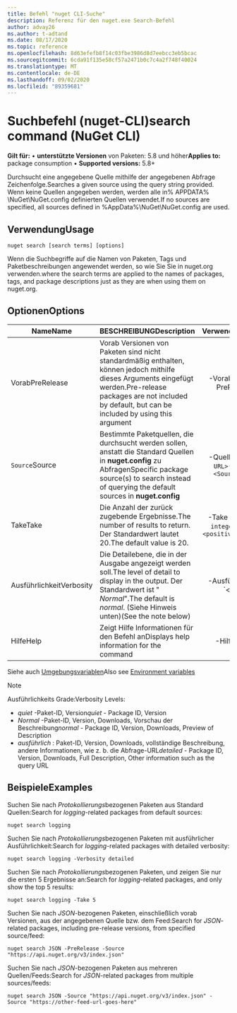 ```yaml
---
title: Befehl "nuget CLI-Suche"
description: Referenz für den nuget.exe Search-Befehl
author: advay26
ms.author: t-adtand
ms.date: 08/17/2020
ms.topic: reference
ms.openlocfilehash: 8d63efefb8f14c03fbe3986d8d7eebcc3eb5bcac
ms.sourcegitcommit: 6cda91f135e58cf57a2471b0c7c4a2f748f40024
ms.translationtype: MT
ms.contentlocale: de-DE
ms.lasthandoff: 09/02/2020
ms.locfileid: "89359681"
---
```

# <a name="search-command-nuget-cli"></a><span data-ttu-id="e7972-103">Suchbefehl (nuget-CLI)</span><span class="sxs-lookup"><span data-stu-id="e7972-103">search command (NuGet CLI)</span></span>

<span data-ttu-id="e7972-104">**Gilt für:** &bullet; **unterstützte Versionen** von Paketen: 5.8 und höher</span><span class="sxs-lookup"><span data-stu-id="e7972-104">**Applies to:** package consumption &bullet; **Supported versions:** 5.8+</span></span>

<span data-ttu-id="e7972-105">Durchsucht eine angegebene Quelle mithilfe der angegebenen Abfrage Zeichenfolge.</span><span class="sxs-lookup"><span data-stu-id="e7972-105">Searches a given source using the query string provided.</span></span> <span data-ttu-id="e7972-106">Wenn keine Quellen angegeben werden, werden alle in% APPDATA% \NuGet\NuGet.config definierten Quellen verwendet.</span><span class="sxs-lookup"><span data-stu-id="e7972-106">If no sources are specified, all sources defined in %AppData%\NuGet\NuGet.config are used.</span></span>

## <a name="usage"></a><span data-ttu-id="e7972-107">Verwendung</span><span class="sxs-lookup"><span data-stu-id="e7972-107">Usage</span></span>

```cli
nuget search [search terms] [options]
```

<span data-ttu-id="e7972-108">Wenn die Suchbegriffe auf die Namen von Paketen, Tags und Paketbeschreibungen angewendet werden, so wie Sie Sie in nuget.org verwenden.</span><span class="sxs-lookup"><span data-stu-id="e7972-108">where the search terms are applied to the names of packages, tags, and package descriptions just as they are when using them on nuget.org.</span></span>

## <a name="options"></a><span data-ttu-id="e7972-109">Optionen</span><span class="sxs-lookup"><span data-stu-id="e7972-109">Options</span></span>

| <span data-ttu-id="e7972-110">Name</span><span class="sxs-lookup"><span data-stu-id="e7972-110">Name</span></span> | <span data-ttu-id="e7972-111">BESCHREIBUNG</span><span class="sxs-lookup"><span data-stu-id="e7972-111">Description</span></span> | <span data-ttu-id="e7972-112">Verwendung</span><span class="sxs-lookup"><span data-stu-id="e7972-112">Usage</span></span> |
| ---  |     ---     |  :-:  |
| <span data-ttu-id="e7972-113">Vorab</span><span class="sxs-lookup"><span data-stu-id="e7972-113">PreRelease</span></span> | <span data-ttu-id="e7972-114">Vorab Versionen von Paketen sind nicht standardmäßig enthalten, können jedoch mithilfe dieses Arguments eingefügt werden.</span><span class="sxs-lookup"><span data-stu-id="e7972-114">Pre-release packages are not included by default, but can be included by using this argument</span></span> | <span data-ttu-id="e7972-115">-Vorabversion</span><span class="sxs-lookup"><span data-stu-id="e7972-115">-PreRelease</span></span> |
| <span data-ttu-id="e7972-116">`Source`</span><span class="sxs-lookup"><span data-stu-id="e7972-116">Source</span></span> | <span data-ttu-id="e7972-117">Bestimmte Paketquellen, die durchsucht werden sollen, anstatt die Standard Quellen in __nuget.config__ zu Abfragen</span><span class="sxs-lookup"><span data-stu-id="e7972-117">Specific package source(s) to search instead of querying the default sources in __nuget.config__</span></span> | <span data-ttu-id="e7972-118">-Quelle `<Source URL>`</span><span class="sxs-lookup"><span data-stu-id="e7972-118">-Source `<Source URL>`</span></span>|
| <span data-ttu-id="e7972-119">Take</span><span class="sxs-lookup"><span data-stu-id="e7972-119">Take</span></span> | <span data-ttu-id="e7972-120">Die Anzahl der zurück zugebende Ergebnisse.</span><span class="sxs-lookup"><span data-stu-id="e7972-120">The number of results to return.</span></span> <span data-ttu-id="e7972-121">Der Standardwert lautet 20.</span><span class="sxs-lookup"><span data-stu-id="e7972-121">The default value is 20.</span></span> | <span data-ttu-id="e7972-122">-Take `<positive integer>`</span><span class="sxs-lookup"><span data-stu-id="e7972-122">-Take `<positive integer>`</span></span> |
| <span data-ttu-id="e7972-123">Ausführlichkeit</span><span class="sxs-lookup"><span data-stu-id="e7972-123">Verbosity</span></span> | <span data-ttu-id="e7972-124">Die Detailebene, die in der Ausgabe angezeigt werden soll.</span><span class="sxs-lookup"><span data-stu-id="e7972-124">The level of detail to display in the output.</span></span> <span data-ttu-id="e7972-125">Der Standardwert ist " _Normal_".</span><span class="sxs-lookup"><span data-stu-id="e7972-125">The default is _normal_.</span></span> <span data-ttu-id="e7972-126">(Siehe Hinweis unten)</span><span class="sxs-lookup"><span data-stu-id="e7972-126">(See the note below)</span></span>  | <span data-ttu-id="e7972-127">-Ausführlichkeit `<quiet|normal|detailed>`</span><span class="sxs-lookup"><span data-stu-id="e7972-127">-Verbosity `<quiet|normal|detailed>`</span></span> |
| <span data-ttu-id="e7972-128">Hilfe</span><span class="sxs-lookup"><span data-stu-id="e7972-128">Help</span></span> | <span data-ttu-id="e7972-129">Zeigt Hilfe Informationen für den Befehl an</span><span class="sxs-lookup"><span data-stu-id="e7972-129">Displays help information for the command</span></span> | <span data-ttu-id="e7972-130">-Hilfe</span><span class="sxs-lookup"><span data-stu-id="e7972-130">-Help</span></span> |

<span data-ttu-id="e7972-131">Siehe auch [Umgebungsvariablen](cli-ref-environment-variables.md)</span><span class="sxs-lookup"><span data-stu-id="e7972-131">Also see [Environment variables](cli-ref-environment-variables.md)</span></span>

> [!NOTE] 
> <span data-ttu-id="e7972-132">Ausführlichkeits Grade:</span><span class="sxs-lookup"><span data-stu-id="e7972-132">Verbosity Levels:</span></span>
> * <span data-ttu-id="e7972-133">_quiet_ -Paket-ID, Version</span><span class="sxs-lookup"><span data-stu-id="e7972-133">_quiet_ - Package ID, Version</span></span>
> * <span data-ttu-id="e7972-134">_Normal_ -Paket-ID, Version, Downloads, Vorschau der Beschreibung</span><span class="sxs-lookup"><span data-stu-id="e7972-134">_normal_ - Package ID, Version, Downloads, Preview of Description</span></span>
> * <span data-ttu-id="e7972-135">_ausführlich_ : Paket-ID, Version, Downloads, vollständige Beschreibung, andere Informationen, wie z. b. die Abfrage-URL</span><span class="sxs-lookup"><span data-stu-id="e7972-135">_detailed_ - Package ID, Version, Downloads, Full Description, Other information such as the query URL</span></span>

## <a name="examples"></a><span data-ttu-id="e7972-136">Beispiele</span><span class="sxs-lookup"><span data-stu-id="e7972-136">Examples</span></span>

<span data-ttu-id="e7972-137">Suchen Sie nach *Protokollierungs*bezogenen Paketen aus Standard Quellen:</span><span class="sxs-lookup"><span data-stu-id="e7972-137">Search for *logging*-related packages from default sources:</span></span>
```
nuget search logging
```
<span data-ttu-id="e7972-138">Suchen Sie nach *Protokollierungs*bezogenen Paketen mit ausführlicher Ausführlichkeit:</span><span class="sxs-lookup"><span data-stu-id="e7972-138">Search for *logging*-related packages with detailed verbosity:</span></span>
```
nuget search logging -Verbosity detailed
```
<span data-ttu-id="e7972-139">Suchen Sie nach *Protokollierungs*bezogenen Paketen, und zeigen Sie nur die ersten 5 Ergebnisse an:</span><span class="sxs-lookup"><span data-stu-id="e7972-139">Search for *logging*-related packages, and only show the top 5 results:</span></span>
```
nuget search logging -Take 5
```
<span data-ttu-id="e7972-140">Suchen Sie nach *JSON*-bezogenen Paketen, einschließlich vorab Versionen, aus der angegebenen Quelle bzw. dem Feed:</span><span class="sxs-lookup"><span data-stu-id="e7972-140">Search for *JSON*-related packages, including pre-release versions, from specified source/feed:</span></span>
```
nuget search JSON -PreRelease -Source "https://api.nuget.org/v3/index.json"
```
<span data-ttu-id="e7972-141">Suchen Sie nach *JSON*-bezogenen Paketen aus mehreren Quellen/Feeds:</span><span class="sxs-lookup"><span data-stu-id="e7972-141">Search for *JSON*-related packages from multiple sources/feeds:</span></span>
```
nuget search JSON -Source "https://api.nuget.org/v3/index.json" -Source "https://other-feed-url-goes-here"
```
